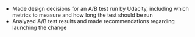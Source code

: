 - Made design decisions for an A/B test run by Udacity, including which metrics to measure and how long the test should be run
- Analyzed A/B test results and made recommendations regarding launching the change
